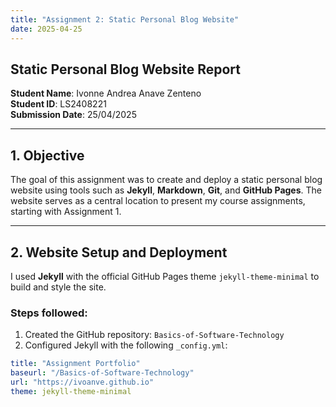```yaml
---
title: "Assignment 2: Static Personal Blog Website"
date: 2025-04-25
---
```

## Static Personal Blog Website Report

**Student Name**: Ivonne Andrea Anave Zenteno  
**Student ID**: LS2408221  
**Submission Date**: 25/04/2025  

---

## 1. Objective

The goal of this assignment was to create and deploy a static personal blog website using tools such as **Jekyll**, **Markdown**, **Git**, and **GitHub Pages**. The website serves as a central location to present my course assignments, starting with Assignment 1.

---

## 2. Website Setup and Deployment

I used **Jekyll** with the official GitHub Pages theme `jekyll-theme-minimal` to build and style the site.

### Steps followed:

1. Created the GitHub repository: `Basics-of-Software-Technology`
2. Configured Jekyll with the following `_config.yml`:

```yaml
title: "Assignment Portfolio"
baseurl: "/Basics-of-Software-Technology"
url: "https://ivoanve.github.io"
theme: jekyll-theme-minimal
